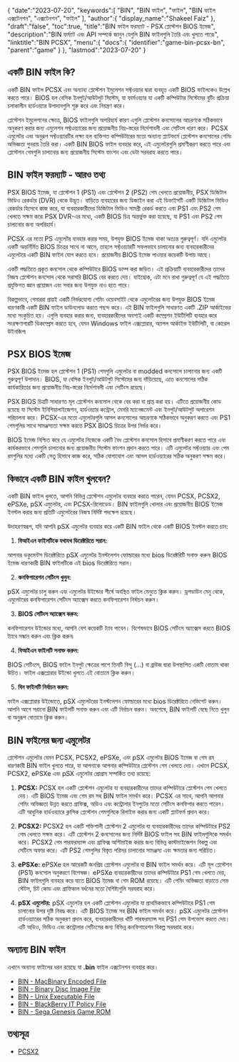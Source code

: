 {
   "date":"2023-07-20",
   "keywords":[
"BIN",
"BIN ফাইল",
"ফাইল",
"BIN ফাইল এক্সটেনশন",
"এক্সটেনশন",
"ফাইল"
],
   "author":{
      "display_name":"Shakeel Faiz"
},
   "draft":"false",
   "toc":true,
   "title":"BIN ফাইল ফরম্যাট - PSX প্লেস্টেশন BIOS ইমেজ",
   "description":"BIN ফর্ম্যাট এবং API সম্পর্কে জানুন যেগুলি BIN ফাইলগুলি তৈরি এবং খুলতে পারে৷",
   "linktitle":"BIN PCSX",
   "menu":{
      "docs":{
         "identifier":"game-bin-pcsx-bn",
         "parent":"game"
}
},
   "lastmod":"2023-07-20"
}

## একটি BIN ফাইল কি?

একটি BIN ফাইল PCSX এবং অন্যান্য প্লেস্টেশন ইমুলেশন সফ্টওয়্যার দ্বারা ব্যবহৃত একটি BIOS ফাইলকেও উল্লেখ করতে পারে। BIOS হল বেসিক ইনপুট/আউটপুট সিস্টেম, যা ফার্মওয়্যার যা একটি কম্পিউটার সিস্টেমের বুটিং প্রক্রিয়া চলাকালীন হার্ডওয়্যার উপাদানগুলি শুরু করে এবং নিয়ন্ত্রণ করে।

প্লেস্টেশন ইমুলেশনের ক্ষেত্রে, BIOS ফাইলগুলি অপরিহার্য কারণ এগুলি প্লেস্টেশন কনসোলের আচরণকে সঠিকভাবে অনুকরণ করার জন্য এমুলেশন সফ্টওয়্যারের জন্য প্রয়োজনীয় নিম্ন-স্তরের নির্দেশাবলী এবং সেটিংস ধারণ করে। PCSX এমুলেটর এবং অনুরূপ সফ্টওয়্যারটির লক্ষ্য হল ব্যক্তিগত কম্পিউটারের মতো অন্যান্য প্ল্যাটফর্মে প্লেস্টেশন কনসোলের গেমিং অভিজ্ঞতা পুনরায় তৈরি করা। একটি BIN BIOS ফাইল ব্যবহার করে, এই এমুলেটরগুলি প্রমাণীকরণ করতে পারে এবং প্লেস্টেশন গেমগুলি চালানোর জন্য প্রয়োজনীয় সিস্টেম ফাংশন এবং ডেটা সরবরাহ করতে পারে।

## BIN ফাইল ফরম্যাট - আরও তথ্য 

PSX BIOS ইমেজ, যা প্লেস্টেশন 1 (PS1) এবং প্লেস্টেশন 2 (PS2) গেম খেলতে প্রয়োজনীয়, PSX ডিজিটাল ভিডিও রেকর্ডার (DVR) থেকে উদ্ভূত। বাড়িতে ব্যবহারের জন্য ডিজাইন করা এই ডিভাইসটি একটি ডিজিটাল ভিডিও রেকর্ডার হিসেবে কাজ করে, যা ব্যবহারকারীদের ডিজিটাল ভিডিও সামগ্রী রেকর্ড করতে এবং PS1 এবং PS2 গেম খেলতে সক্ষম করে৷ PSX DVR-এর মধ্যে, একটি BIOS চিত্র অন্তর্ভুক্ত করা হয়েছে, যা PS1 এবং PS2 গেম চালানোর জন্য অপরিহার্য।

PCSX এর মতো PS এমুলেটর ব্যবহার করার সময়, উপযুক্ত BIOS ইমেজ থাকা অত্যন্ত গুরুত্বপূর্ণ। যদি এমুলেটর একটি অন্তর্নির্মিত BIOS চিত্রের সাথে না আসে, তাহলে সফ্টওয়্যারটি সফলভাবে চালানোর জন্য ব্যবহারকারীদের এমুলেটরে একটি BIN ফাইল যোগ করতে হবে। প্রয়োজনীয় BIOS ইমেজ পাওয়ার কয়েকটি উপায় আছে।

একটি পদ্ধতিতে প্রকৃত কনসোল থেকে কম্পিউটারে BIOS ডাম্প করা জড়িত। এই প্রক্রিয়াটি ব্যবহারকারীদের তাদের নিজস্ব প্লেস্টেশন কনসোল থেকে সরাসরি BIOS বের করতে দেয়। যাইহোক, এটা মনে রাখা গুরুত্বপূর্ণ যে এই পদ্ধতিতে প্রযুক্তিগত জ্ঞান প্রয়োজন এবং সবার জন্য উপযুক্ত নাও হতে পারে।

বিকল্পভাবে, গেমাররা প্রায়ই একটি নির্ভরযোগ্য গেমিং ওয়েবসাইট থেকে এমুলেটরের জন্য উপযুক্ত BIOS ইমেজ ধারণকারী একটি BIN ফাইল ডাউনলোড করতে পছন্দ করে। এই BIN ফাইলগুলি সাধারণত একটি .ZIP আর্কাইভের মধ্যে সংকুচিত হয়। এগুলি ব্যবহার করার জন্য, ব্যবহারকারীদের অবশ্যই একটি কম্প্রেশন ইউটিলিটি ব্যবহার করে সংরক্ষণাগারটি ডিকম্প্রেস করতে হবে, যেমন Windows ফাইল এক্সপ্লোরার, অ্যাপল আর্কাইভ ইউটিলিটি, বা কোরেল উইনজিপ৷

## PSX BIOS ইমেজ

PSX BIOS ইমেজ হল প্লেস্টেশন 1 (PS1) গেমগুলি এমুলেটর বা modded কনসোলে চালানোর জন্য একটি গুরুত্বপূর্ণ উপাদান। BIOS, যা বেসিক ইনপুট/আউটপুট সিস্টেমের জন্য দাঁড়িয়েছে, এতে কনসোলের সঠিক কার্যকারিতার জন্য প্রয়োজনীয় নিম্ন-স্তরের নির্দেশাবলী এবং সেটিংস রয়েছে।

PSX BIOS চিত্রটি সাধারণত মূল প্লেস্টেশন কনসোল থেকে বের করা বা প্রাপ্ত করা হয়। এটিতে প্রয়োজনীয় কোড রয়েছে যা সিস্টেম ইনিশিয়ালাইজেশন, হার্ডওয়্যার কন্ট্রোল, মেমরি ম্যানেজমেন্ট এবং ইনপুট/আউটপুট অপারেশন পরিচালনা করে। PCSX-এর মতো এমুলেটরগুলি আসল কনসোলের আচরণকে সঠিকভাবে অনুকরণ করতে এবং PS1 গেমগুলির সাথে সামঞ্জস্যতা সক্ষম করতে PSX BIOS চিত্রের উপর নির্ভর করে।

BIOS ইমেজ নিশ্চিত করে যে এমুলেটর নিজেকে একটি বৈধ প্লেস্টেশন কনসোল হিসাবে প্রমাণীকরণ করতে পারে এবং কার্যকরভাবে গেমগুলি চালানোর জন্য প্রয়োজনীয় সিস্টেম ফাংশন প্রদান করতে পারে। এটি এমুলেটর সফ্টওয়্যার এবং গেম রমগুলির মধ্যে একটি সেতু হিসাবে কাজ করে, সঠিক যোগাযোগ এবং আসল হার্ডওয়্যারের সঠিক অনুকরণ সক্ষম করে।

## কিভাবে একটি BIN ফাইল খুলবেন?

একটি BIN ফাইল খুলতে, আপনি বিভিন্ন প্লেস্টেশন এমুলেটর ব্যবহার করতে পারেন, যেমন PCSX, PCSX2, ePSXe, pSX এমুলেটর, এবং PCSX-রিলোডেড। BIN ফাইলগুলি খোলার এবং প্রয়োজনীয় BIOS ইমেজ ইনস্টল করার জন্য প্রতিটি এমুলেটরের নিজস্ব নির্দিষ্ট পদক্ষেপ রয়েছে।

উদাহরণস্বরূপ, যদি আপনি pSX এমুলেটর ব্যবহার করে একটি BIN ফাইল থেকে একটি BIOS ইনস্টল করতে চান:

1. **বিআইএন ফাইলটিকে যথাযথ ডিরেক্টরিতে সরান:**

আপনার ডকুমেন্টস ডিরেক্টরিতে pSX এমুলেটর ইনস্টলেশন ফোল্ডারের মধ্যে bios ডিরেক্টরিটি সনাক্ত করুন৷ BIOS ইমেজ ধারণকারী BIN ফাইলটিকে এই bios ডিরেক্টরিতে সরান।

2. **কনফিগারেশন সেটিংস খুলুন:**

pSX এমুলেটর চালু করুন এবং এমুলেটর উইন্ডোর শীর্ষে অবস্থিত ফাইল মেনুতে ক্লিক করুন। ড্রপডাউন মেনু থেকে, এমুলেটরের কনফিগারেশন সেটিংস অ্যাক্সেস করতে কনফিগারেশন নির্বাচন করুন।

3. **BIOS সেটিংস অ্যাক্সেস করুন:**

কনফিগারেশন উইন্ডোর মধ্যে, আপনি বেশ কয়েকটি ট্যাব পাবেন। বিশেষভাবে BIOS সেটিংস অ্যাক্সেস করতে BIOS ট্যাবে সন্ধান করুন এবং ক্লিক করুন৷

4. **বিআইএন ফাইলটি সনাক্ত করুন:**

BIOS সেটিংসে, BIOS ফাইল ইনপুট ক্ষেত্রের পাশে তিনটি বিন্দু (...) বা ব্রাউজ দ্বারা উপস্থাপিত একটি বোতাম থাকা উচিত। ফাইল এক্সপ্লোরার উইন্ডো খুলতে এই বোতামে ক্লিক করুন।

5. **বিন ফাইলটি নির্বাচন করুন:**

ফাইল এক্সপ্লোরার উইন্ডোতে, pSX এমুলেটরের ইনস্টলেশন ফোল্ডারের মধ্যে bios ডিরেক্টরিতে নেভিগেট করুন। আপনি আগে সরানো BIN ফাইলটি সনাক্ত করুন এবং এটি নির্বাচন করুন। অবশেষে, BIN ফাইলটি বেছে নিতে খুলুন বা অনুরূপ বোতামে ক্লিক করুন।

## BIN ফাইলের জন্য এমুলেটর

প্লেস্টেশন এমুলেটর যেমন PCSX, PCSX2, ePSXe, এবং pSX এমুলেটর BIOS ইমেজ বা গেম রম ধারণকারী BIN ফাইল খুলতে পারে, যা আপনাকে আপনার কম্পিউটারে প্লেস্টেশন গেম খেলতে দেয়। এখানে PCSX, PCSX2, ePSXe এবং pSX এমুলেটর প্রোগ্রাম সম্পর্কিত তথ্য রয়েছে:

1. **PCSX:** PCSX হল একটি প্লেস্টেশন এমুলেটর যা ব্যবহারকারীদের তাদের কম্পিউটারে প্লেস্টেশন গেম খেলতে দেয়। এটি BIOS ইমেজ এবং গেম রম সহ BIN ফাইল সমর্থন করে। PCSX এর সাথে, আপনি আপনার গেমিং অভিজ্ঞতা উন্নত করতে গ্রাফিক্স, অডিও এবং কন্ট্রোলার ইনপুটের মতো সেটিংস কনফিগার করতে পারেন। এটি আধুনিক হার্ডওয়্যারে ক্লাসিক প্লেস্টেশন গেমগুলিকে রিলাইভ করার জন্য একটি প্ল্যাটফর্ম প্রদান করে।

2. **PCSX2:** PCSX2 হল একটি শক্তিশালী প্লেস্টেশন 2 এমুলেটর যা ব্যবহারকারীদের তাদের কম্পিউটারে PS2 গেম খেলতে সক্ষম করে। এটি প্লেস্টেশন 2 কনসোলের জন্য নির্দিষ্ট BIOS ফাইল সহ BIN ফাইলগুলিকে সমর্থন করে। PCSX2 গেম পারফরম্যান্স এবং গ্রাফিক্স অপ্টিমাইজ করার জন্য বিভিন্ন কাস্টমাইজেশন বিকল্প এবং সেটিংস অফার করে। এটি PS2 গেমগুলির বিস্তৃত পরিসর চালানোর সামঞ্জস্য এবং ক্ষমতার জন্য পরিচিত।

3. **ePSXe:** ePSXe হল আরেকটি জনপ্রিয় প্লেস্টেশন এমুলেটর যা BIN ফাইল সমর্থন করে। এটি মূল প্লেস্টেশন (PS1) কনসোল অনুকরণে বিশেষজ্ঞ। ePSXe ব্যবহারকারীদের তাদের কম্পিউটারে PS1 গেম খেলতে দেয়, BIN ফাইলগুলি ব্যবহার করে যাতে BIOS ইমেজ বা গেম ROM রয়েছে। এটি গেমিং অভিজ্ঞতা বাড়াতে সেভ স্টেটস, চিট কোড এবং গ্রাফিকাল বর্ধনের মতো বৈশিষ্ট্যগুলি সরবরাহ করে।

4. **pSX এমুলেটর:** pSX এমুলেটর হল একটি প্লেস্টেশন এমুলেটর যা প্রাথমিকভাবে কম্পিউটারে PS1 গেম চালানোর উপর দৃষ্টি নিবদ্ধ করে। এটি BIOS ইমেজ সহ BIN ফাইল সমর্থন করে। pSX এমুলেটর প্লেস্টেশন হার্ডওয়্যারের সঠিক অনুকরণ প্রদান করে, ব্যবহারকারীদের খাঁটি পারফরম্যান্স সহ PS1 গেম উপভোগ করতে দেয়। এটি অডিও, ভিডিও এবং কন্ট্রোলার সেটিংসের জন্য বিভিন্ন কনফিগারেশন বিকল্প সরবরাহ করে।

## অন্যান্য BIN ফাইল

এখানে অন্যান্য ফাইলের ধরন রয়েছে যা **.bin** ফাইল এক্সটেনশন ব্যবহার করে।

- [BIN - MacBinary Encoded File](/compression/bin/)
- [BIN - Binary Disc Image File](/disc-and-media/bin/)
- [BIN - Unix Executable File](/executable/bin/)
- [BIN - BlackBerry IT Policy File](/settings/bin/)
- [BIN - Sega Genesis Game ROM](/game/bin/)

## তথ্যসূত্র
* [PCSX2](https://en.wikipedia.org/wiki/PCSX2)


